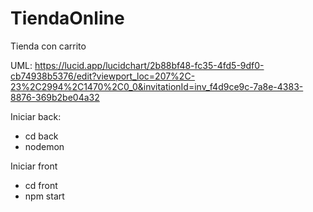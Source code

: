 # TiendaOnline
 Tienda con carrito

UML: https://lucid.app/lucidchart/2b88bf48-fc35-4fd5-9df0-cb74938b5376/edit?viewport_loc=207%2C-23%2C2994%2C1470%2C0_0&invitationId=inv_f4d9ce9c-7a8e-4383-8876-369b2be04a32

Iniciar back:
* cd back
* nodemon

Iniciar front
* cd front
* npm start